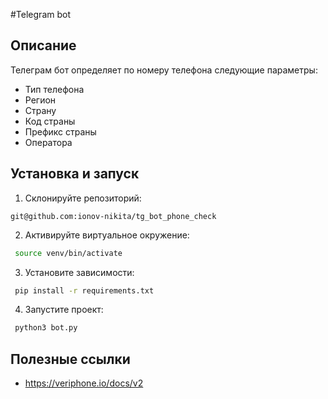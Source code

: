 #Telegram bot

## Описание

Телеграм бот определяет по номеру телефона следующие параметры:
* Тип телефона
* Регион
* Страну
* Код страны
* Префикс страны
* Оператора

## Установка и запуск

1. Склонируйте репозиторий:
 ```ssh
 git@github.com:ionov-nikita/tg_bot_phone_check
 ```
2. Активируйте виртуальное окружение:
 ```sh
  source venv/bin/activate
  ```
3. Установите зависимости:
 ```sh
  pip install -r requirements.txt
 ```
4. Запустите проект:
 ```sh
  python3 bot.py
 ```

## Полезные ссылки

* https://veriphone.io/docs/v2
